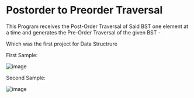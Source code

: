 # Postorder to Preorder Traversal

This Program receives the Post-Order Traversal of Said BST one element at a time and generates the Pre-Order Traversal of the given BST - 

Which was the first project for Data Structrure


First Sample:

![image](https://user-images.githubusercontent.com/99765893/178119158-2a2c8cab-5206-4485-a590-ac0da7bb151f.png)

Second Sample:

![image](https://user-images.githubusercontent.com/99765893/178119192-9bf2332b-780a-4bbd-bf44-678cbb83aac4.png)
